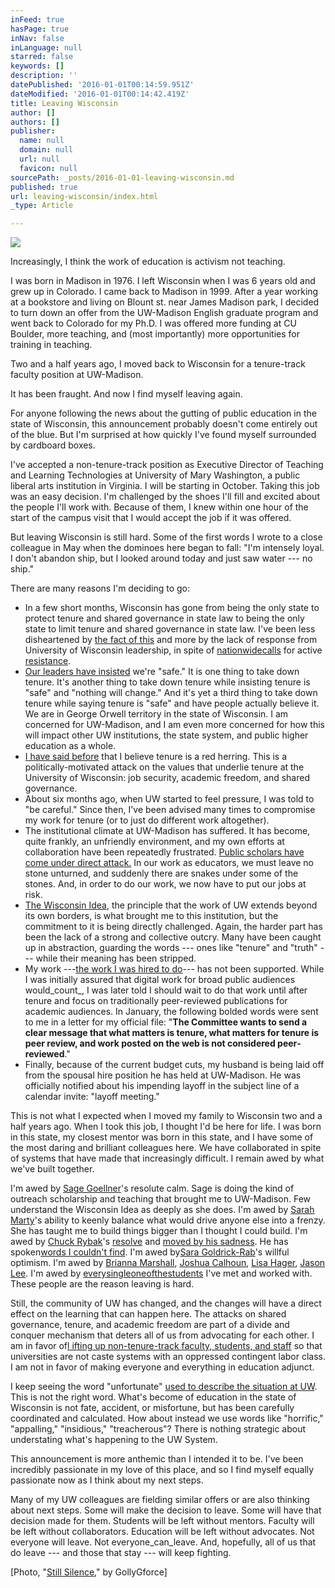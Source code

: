 ```yaml
---
inFeed: true
hasPage: true
inNav: false
inLanguage: null
starred: false
keywords: []
description: ''
datePublished: '2016-01-01T00:14:59.951Z'
dateModified: '2016-01-01T00:14:42.419Z'
title: Leaving Wisconsin
author: []
authors: []
publisher:
  name: null
  domain: null
  url: null
  favicon: null
sourcePath: _posts/2016-01-01-leaving-wisconsin.md
published: true
url: leaving-wisconsin/index.html
_type: Article

---
```

![](https://the-grid-user-content.s3-us-west-2.amazonaws.com/4a6a12f9-3413-419a-83a1-5a497ce7a6c3.jpg)

Increasingly, I think the work of education is activism not teaching.

I was born in Madison in 1976\. I left Wisconsin when I was 6 years old and grew up in Colorado. I came back to Madison in 1999\. After a year working at a bookstore and living on Blount st. near James Madison park, I decided to turn down an offer from the UW-Madison English graduate program and went back to Colorado for my Ph.D. I was offered more funding at CU Boulder, more teaching, and (most importantly) more opportunities for training in teaching.

Two and a half years ago, I moved back to Wisconsin for a tenure-track faculty position at UW-Madison.

It has been fraught. And now I find myself leaving again.

For anyone following the news about the gutting of public education in the state of Wisconsin, this announcement probably doesn't come entirely out of the blue. But I'm surprised at how quickly I've found myself surrounded by cardboard boxes.

I've accepted a non-tenure-track position as Executive Director of Teaching and Learning Technologies at University of Mary Washington, a public liberal arts institution in Virginia. I will be starting in October. Taking this job was an easy decision. I'm challenged by the shoes I'll fill and excited about the people I'll work with. Because of them, I knew within one hour of the start of the campus visit that I would accept the job if it was offered.

But leaving Wisconsin is still hard. Some of the first words I wrote to a close colleague in May when the dominoes here began to fall: "I'm intensely loyal. I don't abandon ship, but I looked around today and just saw water --- no ship."

There are many reasons I'm deciding to go:

* In a few short months, Wisconsin has gone from being the only state to protect tenure and shared governance in state law to being the only state to limit tenure and shared governance in state law. I've been less disheartened by [the fact of this][0] and more by the lack of response from University of Wisconsin leadership, in spite of [nationwide][1][calls][2] for active [resistance][3].
* [Our leaders have insisted][4] we're "safe." It is one thing to take down tenure. It's another thing to take down tenure while insisting tenure is "safe" and "nothing will change." And it's yet a third thing to take down tenure while saying tenure is "safe" and have people actually believe it. We are in George Orwell territory in the state of Wisconsin. I am concerned for UW-Madison, and I am even more concerned for how this will impact other UW institutions, the state system, and public higher education as a whole.
* [I have said before][5] that I believe tenure is a red herring. This is a politically-motivated attack on the values that underlie tenure at the University of Wisconsin: job security, academic freedom, and shared governance.
* About six months ago, when UW started to feel pressure, I was told to "be careful." Since then, I've been advised many times to compromise my work for tenure (or to just do different work altogether).
* The institutional climate at UW-Madison has suffered. It has become, quite frankly, an unfriendly environment, and my own efforts at collaboration have been repeatedly frustrated. [Public scholars have come under direct attack.][6] In our work as educators, we must leave no stone unturned, and suddenly there are snakes under some of the stones. And, in order to do our work, we now have to put our jobs at risk.
* [The Wisconsin Idea][7], the principle that the work of UW extends beyond its own borders, is what brought me to this institution, but the commitment to it is being directly challenged. Again, the harder part has been the lack of a strong and collective outcry. Many have been caught up in abstraction, guarding the words --- ones like "tenure" and "truth" --- while their meaning has been stripped.
* My work ---[the work I was hired to do][8]--- has not been supported. While I was initially assured that digital work for broad public audiences would_count_, I was later told I should wait to do that work until after tenure and focus on traditionally peer-reviewed publications for academic audiences. In January, the following bolded words were sent to me in a letter for my official file: "**The Committee wants to send a clear message that what matters is tenure, what matters for tenure is peer review, and work posted on the web is not considered peer‐reviewed**."
* Finally, because of the current budget cuts, my husband is being laid off from the spousal hire position he has held at UW-Madison. He was officially notified about his impending layoff in the subject line of a calendar invite: "layoff meeting."

This is not what I expected when I moved my family to Wisconsin two and a half years ago. When I took this job, I thought I'd be here for life. I was born in this state, my closest mentor was born in this state, and I have some of the most daring and brilliant colleagues here. We have collaborated in spite of systems that have made that increasingly difficult. I remain awed by what we've built together.

I'm awed by [Sage Goellner][9]'s resolute calm. Sage is doing the kind of outreach scholarship and teaching that brought me to UW-Madison. Few understand the Wisconsin Idea as deeply as she does. I'm awed by [Sarah Marty][10]'s ability to keenly balance what would drive anyone else into a frenzy. She has taught me to build things bigger than I thought I could build. I'm awed by [Chuck Rybak][11]'s [resolve][12] and [moved by his sadness][13]. He has spoken[words I couldn't find][14]. I'm awed by[Sara Goldrick-Rab][15]'s willful optimism. I'm awed by [Brianna Marshall][16], [Joshua Calhoun][17], [Lisa Hager][18], [Jason Lee][19]. I'm awed by [every][20][single][21][one][22][of][23][the][24][students][25] I've met and worked with. These people are the reason leaving is hard.

Still, the community of UW has changed, and the changes will have a direct effect on the learning that can happen here. The attacks on shared governance, tenure, and academic freedom are part of a divide and conquer mechanism that deters all of us from advocating for each other. I am in favor of[l ifting up non-tenure-track faculty, students, and staff][26] so that universities are not caste systems with an oppressed contingent labor class. I am not in favor of making everyone and everything in education adjunct.

I keep seeing the word "unfortunate" [used to describe the situation at UW][27]. This is not the right word. What's become of education in the state of Wisconsin is not fate, accident, or misfortune, but has been carefully coordinated and calculated. How about instead we use words like "horrific," "appalling," "insidious," "treacherous"? There is nothing strategic about understating what's happening to the UW System.

This announcement is more anthemic than I intended it to be. I've been incredibly passionate in my love of this place, and so I find myself equally passionate now as I think about my next steps.

Many of my UW colleagues are fielding similar offers or are also thinking about next steps. Some will make the decision to leave. Some will have that decision made for them. Students will be left without mentors. Faculty will be left without collaborators. Education will be left without advocates. Not everyone will leave. Not everyone_can_leave. And, hopefully, all of us that do leave --- and those that stay --- will keep fighting.

\[Photo, "[Still Silence][28]," by GollyGforce\]

[0]: http://www.chicagobusiness.com/article/20150723/OPINION/150729909/walkers-toxic-policy-puts-academic-independence-in-jeopardy
[1]: http://academeblog.org/2015/06/13/aaup-resolution-on-wisconsin-attacks-on-academic-freedom-and-shared-governance/
[2]: https://executivecouncil.commons.mla.org/2015/06/12/scholarly-associations-defend-tenure-and-academic-freedom-in-wisconsin/
[3]: https://scontent-ord1-1.xx.fbcdn.net/hphotos-xaf1/v/t1.0-9/10352338_10152903937527483_6622686580610367767_n.jpg?oh=afe8ab748bae791f8a59ad5e7e0149c8&oe=567A73F6
[4]: http://www.wpr.org/chancellor-rebecca-blank-says-tenure-safe-uw
[5]: http://diverseeducation.com/article/73552/
[6]: http://academeblog.org/2015/07/17/in-defense-of-sara-goldrick-rab/
[7]: https://wisconsinidea.wisc.edu/
[8]: http://www.secfac.wisc.edu/divcomm/outreach/Coveretal.pdf
[9]: https://twitter.com/samedicoucou
[10]: https://twitter.com/smartyfiles
[11]: https://twitter.com/ChuckRybak
[12]: http://chuckrybak.com/uw-struggle-scrap-the-tenure-file-edition/
[13]: http://chuckrybak.com/uw-struggle-final-update/
[14]: http://chuckrybak.com/uw-struggle-the-long-unnecessary-goodbye/
[15]: https://twitter.com/saragoldrickrab
[16]: https://twitter.com/notsosternlib
[17]: https://twitter.com/awayandback
[18]: https://twitter.com/lmhager
[19]: https://twitter.com/13jmlee
[20]: https://twitter.com/colin_gioia
[21]: https://twitter.com/M_Cederstrom
[22]: https://twitter.com/oreoturtle
[23]: https://twitter.com/JasonRRocha
[24]: https://twitter.com/antoniowrites
[25]: https://twitter.com/JamiSiddi
[26]: http://jessestommel.com/vulnerability-contingency-and-advocacy-in-higher-education/
[27]: https://budget.wisc.edu/budget-news/chancellor-blank-statement-on-tenure/
[28]: https://www.flickr.com/photos/see-through-the-eye-of-g/4257599319/in/faves-46434986@N02/